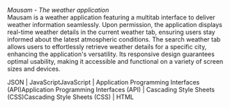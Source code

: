 *Mausam - The weather application*
<br>
Mausam is a weather application featuring a multitab interface to deliver weather information seamlessly. Upon permission, the application displays real-time weather details in the current weather tab, ensuring users stay informed about the latest atmospheric conditions. The search weather tab allows users to effortlessly retrieve weather details for a specific city, enhancing the application's versatility. Its responsive design guarantees optimal usability, making it accessible and functional on a variety of screen sizes and devices.


JSON | JavaScriptJavaScript | Application Programming Interfaces (API)Application Programming Interfaces (API) | Cascading Style Sheets (CSS)Cascading Style Sheets (CSS) | HTML
